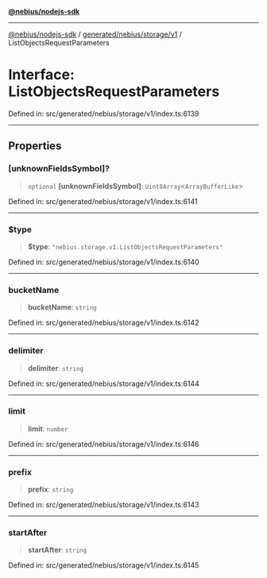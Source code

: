 [**@nebius/nodejs-sdk**](../../../../../README.md)

---

[@nebius/nodejs-sdk](../../../../../README.md) / [generated/nebius/storage/v1](../README.md) / ListObjectsRequestParameters

# Interface: ListObjectsRequestParameters

Defined in: src/generated/nebius/storage/v1/index.ts:6139

---

## Properties

### \[unknownFieldsSymbol\]?

> `optional` **\[unknownFieldsSymbol\]**: `Uint8Array`\<`ArrayBufferLike`\>

Defined in: src/generated/nebius/storage/v1/index.ts:6141

---

### $type

> **$type**: `"nebius.storage.v1.ListObjectsRequestParameters"`

Defined in: src/generated/nebius/storage/v1/index.ts:6140

---

### bucketName

> **bucketName**: `string`

Defined in: src/generated/nebius/storage/v1/index.ts:6142

---

### delimiter

> **delimiter**: `string`

Defined in: src/generated/nebius/storage/v1/index.ts:6144

---

### limit

> **limit**: `number`

Defined in: src/generated/nebius/storage/v1/index.ts:6146

---

### prefix

> **prefix**: `string`

Defined in: src/generated/nebius/storage/v1/index.ts:6143

---

### startAfter

> **startAfter**: `string`

Defined in: src/generated/nebius/storage/v1/index.ts:6145
